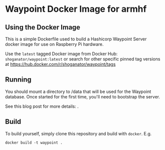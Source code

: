 # Waypoint Docker Image for armhf

## Using the Docker Image

This is a simple Dockerfile used to build a Hashicorp Waypoint Server docker image for use on Raspberry Pi hardware.

Use the `latest` tagged Docker image from Docker Hub: `shoganator/waypoint:latest` or search for other specific pinned tag versions at https://hub.docker.com/r/shoganator/waypoint/tags

## Running

You should mount a directory to /data that will be used for the Waypoint database. Once started for the first time, you'll need to bootstrap the server.

See this blog post for more details: []().

## Build

To build yourself, simply clone this repository and build with `docker`. E.g.

`docker build -t waypoint .`
